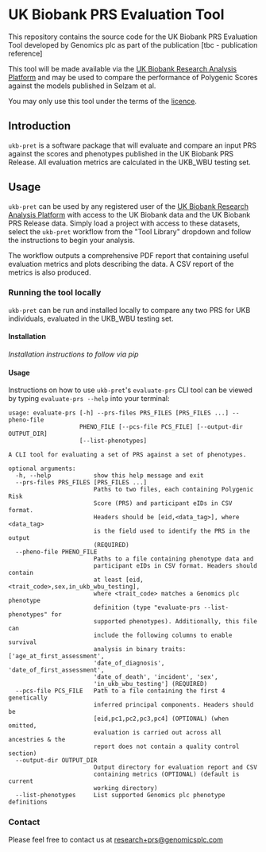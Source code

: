 # UK Biobank PRS Evaluation Tool

This repository contains the source code for the UK Biobank PRS Evaluation Tool developed by Genomics plc as part of
the publication [tbc - publication reference]

This tool will be made available via the [UK Biobank Research Analysis Platform](https://www.ukbiobank.ac.uk/enable-your-research/research-analysis-platform)
and may be used to compare the performance of Polygenic Scores against the models published in Selzam et al.

You may only use this tool under the terms of the [licence](LICENCE).

## Introduction

`ukb-pret` is a software package that will evaluate and compare an input PRS against the scores and phenotypes 
published in the UK Biobank PRS Release. All evaluation metrics are calculated in the UKB_WBU testing set.


## Usage

`ukb-pret` can be used by any registered user of the 
[UK Biobank Research Analysis Platform](https://www.ukbiobank.ac.uk/enable-your-research/research-analysis-platform) 
with access to the UK Biobank data and the UK Biobank PRS Release data. Simply load a project with access to these datasets, 
select the `ukb-pret` workflow from the "Tool Library" dropdown and follow the instructions to begin your analysis.

The workflow outputs a comprehensive PDF report that containing useful evaluation metrics and
plots describing the data. A CSV report of the metrics is also produced. 

### Running the tool locally

`ukb-pret` can be run and installed locally to compare any two PRS for UKB individuals, evaluated in the UKB_WBU 
testing set. 

#### Installation 

_Installation instructions to follow via pip_

#### Usage

Instructions on how to use `ukb-pret`'s `evaluate-prs` CLI tool can be viewed by typing `evaluate-prs --help` 
into your terminal: 

```
usage: evaluate-prs [-h] --prs-files PRS_FILES [PRS_FILES ...] --pheno-file
                    PHENO_FILE [--pcs-file PCS_FILE] [--output-dir OUTPUT_DIR]
                    [--list-phenotypes]

A CLI tool for evaluating a set of PRS against a set of phenotypes.

optional arguments:
  -h, --help            show this help message and exit
  --prs-files PRS_FILES [PRS_FILES ...]
                        Paths to two files, each containing Polygenic Risk
                        Score (PRS) and participant eIDs in CSV format.
                        Headers should be [eid,<data_tag>], where <data_tag>
                        is the field used to identify the PRS in the output
                        (REQUIRED)
  --pheno-file PHENO_FILE
                        Paths to a file containing phenotype data and
                        participant eIDs in CSV format. Headers should contain
                        at least [eid,<trait_code>,sex,in_ukb_wbu_testing],
                        where <trait_code> matches a Genomics plc phenotype
                        definition (type "evaluate-prs --list-phenotypes" for
                        supported phenotypes). Additionally, this file can
                        include the following columns to enable survival
                        analysis in binary traits: ['age_at_first_assessment',
                        'date_of_diagnosis', 'date_of_first_assessment',
                        'date_of_death', 'incident', 'sex',
                        'in_ukb_wbu_testing'] (REQUIRED)
  --pcs-file PCS_FILE   Path to a file containing the first 4 genetically
                        inferred principal components. Headers should be
                        [eid,pc1,pc2,pc3,pc4] (OPTIONAL) (when omitted,
                        evaluation is carried out across all ancestries & the
                        report does not contain a quality control section)
  --output-dir OUTPUT_DIR
                        Output directory for evaluation report and CSV
                        containing metrics (OPTIONAL) (default is current
                        working directory)
  --list-phenotypes     List supported Genomics plc phenotype definitions
```

### Contact

Please feel free to contact us at research+prs@genomicsplc.com

